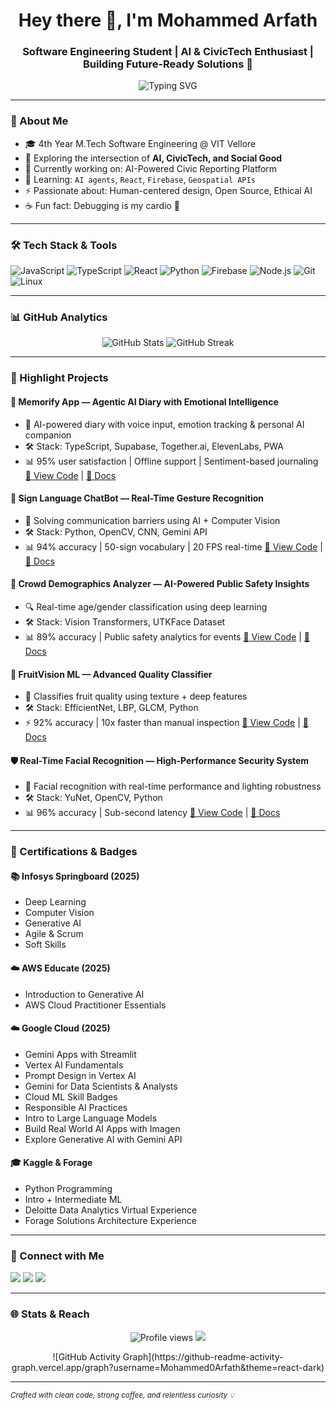 <h1 align="center">Hey there 👋, I'm Mohammed Arfath</h1>
<h3 align="center">Software Engineering Student | AI & CivicTech Enthusiast | Building Future-Ready Solutions 🚀</h3>

<p align="center">
  <img src="https://readme-typing-svg.demolab.com?font=Fira+Code&size=22&pause=1000&center=true&vCenter=true&width=435&lines=Curious+Engineer+at+Heart;Future+AI+Architect;Building+Tech+for+Impact" alt="Typing SVG" />
</p>

---

### 🧠 About Me

- 🎓 4th Year M.Tech Software Engineering @ VIT Vellore  
- 🧪 Exploring the intersection of **AI, CivicTech, and Social Good**
- 🔭 Currently working on: AI-Powered Civic Reporting Platform  
- 🌱 Learning: `AI agents`, `React`, `Firebase`, `Geospatial APIs`
- ⚡ Passionate about: Human-centered design, Open Source, Ethical AI  
- ☕ Fun fact: Debugging is my cardio 💪

---

### 🛠️ Tech Stack & Tools

![JavaScript](https://img.shields.io/badge/-JavaScript-black?style=flat-square&logo=javascript)
![TypeScript](https://img.shields.io/badge/-TypeScript-black?style=flat-square&logo=typescript)
![React](https://img.shields.io/badge/-React-black?style=flat-square&logo=react)
![Python](https://img.shields.io/badge/-Python-black?style=flat-square&logo=python)
![Firebase](https://img.shields.io/badge/-Firebase-black?style=flat-square&logo=firebase)
![Node.js](https://img.shields.io/badge/-Nodejs-black?style=flat-square&logo=node.js)
![Git](https://img.shields.io/badge/-Git-black?style=flat-square&logo=git)
![Linux](https://img.shields.io/badge/-Linux-black?style=flat-square&logo=linux)

---

### 📊 GitHub Analytics

<p align="center">
  <img src="https://github-readme-stats.vercel.app/api?username=Mohammed0Arfath&show_icons=true&theme=radical" alt="GitHub Stats" />
  <img src="https://github-readme-streak-stats.herokuapp.com/?user=Mohammed0Arfath&theme=radical" alt="GitHub Streak" />
</p>

---

### 🚀 Highlight Projects

#### 📓 Memorify App — Agentic AI Diary with Emotional Intelligence
- 🧠 AI-powered diary with voice input, emotion tracking & personal AI companion
- 🛠️ Stack: TypeScript, Supabase, Together.ai, ElevenLabs, PWA
- 📊 95% user satisfaction | Offline support | Sentiment-based journaling
[🔗 View Code](https://github.com/Mohammed0Arfath/Memorify-App) | [📘 Docs](https://drive.google.com/file/d/1xn0_ahtkpnWDc17zI-t__jneOCEhtQqI/view)

#### 🤟 Sign Language ChatBot — Real-Time Gesture Recognition
- 🧠 Solving communication barriers using AI + Computer Vision
- 🛠️ Stack: Python, OpenCV, CNN, Gemini API
- 📊 94% accuracy | 50-sign vocabulary | 20 FPS real-time
[🔗 View Code]() | [📘 Docs](https://drive.google.com/file/d/1kZL5qtAMu8zNBPN7g6OCOMTXEbmbrDor/view)

#### 🧠 Crowd Demographics Analyzer — AI-Powered Public Safety Insights
- 🔍 Real-time age/gender classification using deep learning
- 🛠️ Stack: Vision Transformers, UTKFace Dataset
- 📊 89% accuracy | Public safety analytics for events
[🔗 View Code](https://colab.research.google.com/drive/1gems3ffsOroOuZ5mFdxzKi4eYwF5bDY4?usp=sharing) | [📘 Docs](https://drive.google.com/file/d/1konMNtpN6-lG8YbTaNjmsO34Ta4LqHY1/view)

#### 🍎 FruitVision ML — Advanced Quality Classifier
- 🚪 Classifies fruit quality using texture + deep features
- 🛠️ Stack: EfficientNet, LBP, GLCM, Python
- ⚡ 92% accuracy | 10x faster than manual inspection
[🔗 View Code](https://colab.research.google.com/drive/1ofMCPDc8hs8FOoIL1UDX8wXzswsWCB32?usp=sharing) | [📘 Docs](https://drive.google.com/file/d/1DvsfsQ2OnpL5P7094SfVYwjaMrKVFdrK/view)

#### 🛡️ Real-Time Facial Recognition — High-Performance Security System
- 🔐 Facial recognition with real-time performance and lighting robustness
- 🛠️ Stack: YuNet, OpenCV, Python
- 📊 96% accuracy | Sub-second latency
[🔗 View Code](https://colab.research.google.com/drive/1yp6shGA5GAqfUykisbJF9D8rsg-XsQZk?usp=sharing) | [📘 Docs](https://drive.google.com/file/d/1x4QtproMytVBejcZy08rsektDisGqfpq/view)

---

### 📄 Certifications & Badges

#### 📚 Infosys Springboard (2025)
- Deep Learning  
- Computer Vision  
- Generative AI  
- Agile & Scrum  
- Soft Skills

#### ☁️ AWS Educate (2025)
- Introduction to Generative AI  
- AWS Cloud Practitioner Essentials

#### ☁️ Google Cloud (2025)
- Gemini Apps with Streamlit  
- Vertex AI Fundamentals  
- Prompt Design in Vertex AI  
- Gemini for Data Scientists & Analysts  
- Cloud ML Skill Badges  
- Responsible AI Practices  
- Intro to Large Language Models  
- Build Real World AI Apps with Imagen  
- Explore Generative AI with Gemini API

#### 🎓 Kaggle & Forage
- Python Programming  
- Intro + Intermediate ML  
- Deloitte Data Analytics Virtual Experience  
- Forage Solutions Architecture Experience

---

### 📢 Connect with Me

<p>
  <a href="https://www.linkedin.com/in/mohammed-arfath-r/"><img src="https://img.shields.io/badge/-LinkedIn-blue?style=flat-square&logo=linkedin"/></a>
  <a href="mailto:mohammedarfath02003@gmail.com"><img src="https://img.shields.io/badge/-Email-red?style=flat-square&logo=gmail&logoColor=white"/></a>
  <a href="https://twitter.com/Mohammed0arfath"><img src="https://img.shields.io/badge/-Twitter-blue?style=flat-square&logo=twitter&logoColor=white"/></a>
</p>

---

### 🌐 Stats & Reach

<p align="center">
  <img src="https://komarev.com/ghpvc/?username=Mohammed0Arfath&style=flat-square&color=blue" alt="Profile views" />
  <img src="https://img.shields.io/github/followers/Mohammed0Arfath?label=Follow&style=social" />
</p>

<p align="center">
  ![GitHub Activity Graph](https://github-readme-activity-graph.vercel.app/graph?username=Mohammed0Arfath&theme=react-dark)
</p>

---

<sub><i>Crafted with clean code, strong coffee, and relentless curiosity 💡</i></sub>
